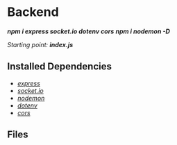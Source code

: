 # Backend
***npm i express socket.io dotenv cors***
***npm i nodemon -D***


*Starting point: __index.js__*


## Installed Dependencies
- _[express](https://expressjs.com/)_
- _[socket.io](https://socket.io/)_
- _[nodemon](https://www.npmjs.com/package/nodemon)_
- _[dotenv](https://www.npmjs.com/package/dotenv)_
- _[cors](https://expressjs.com/en/resources/middleware/cors.html)_


## Files